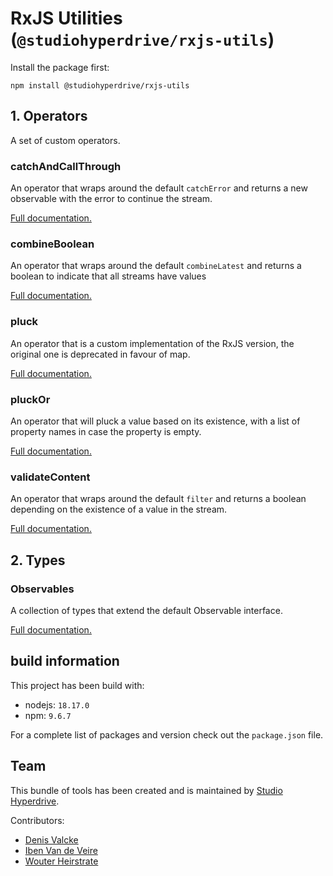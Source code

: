 # RxJS Utilities (`@studiohyperdrive/rxjs-utils`)

Install the package first:
```shell
npm install @studiohyperdrive/rxjs-utils
```

## 1. Operators

A set of custom operators.

### catchAndCallThrough
An operator that wraps around the default `catchError` and returns a new observable with the error to continue the stream.

[Full documentation.](./docs/operators/catch-and-call-through/catch-and-call-through.operator.md)

### combineBoolean
An operator that wraps around the default `combineLatest` and returns a boolean to indicate that all streams have values

[Full documentation.](./docs/operators/combine-boolean/combine-boolean.operator.md)

### pluck
An operator that is a custom implementation of the RxJS version, the original one is deprecated in favour of map.

[Full documentation.](./docs/operators/pluck/pluck.operator.md)

### pluckOr
An operator that will pluck a value based on its existence, with a list of property names in case the property is empty.

[Full documentation.](./docs/operators/pluck-or/pluck-or.operator.md)

### validateContent
An operator that wraps around the default `filter` and returns a boolean depending on the existence of a value in the stream.

[Full documentation.](./docs/operators/validate-content/validate-content.operator.md)

## 2. Types

### Observables
A collection of types that extend the default Observable interface.

[Full documentation.](./docs/types/observable/observable.types.md)

## build information
This project has been build with:
- nodejs: `18.17.0`
- npm: `9.6.7`

For a complete list of packages and version check out the `package.json` file.

## Team

This bundle of tools has been created and is maintained by [Studio Hyperdrive](https://studiohyperdrive.be).

Contributors:
- [Denis Valcke](https://github.com/DenisValcke)
- [Iben Van de Veire](https://github.com/IbenTesara)
- [Wouter Heirstrate](https://github.com/WHeirstrate)
